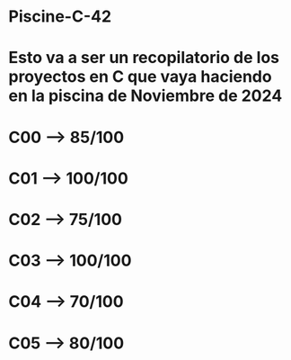 # Piscine-C-42

# Esto va a ser un recopilatorio de los proyectos en C que vaya haciendo en la piscina de Noviembre de 2024

# C00 --> 85/100
# C01 --> 100/100
# C02 --> 75/100
# C03 --> 100/100
# C04 --> 70/100
# C05 --> 80/100
